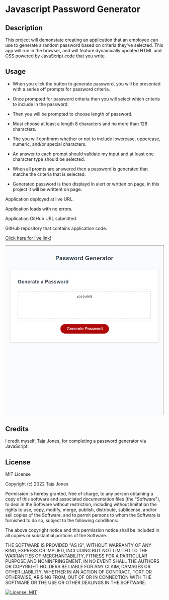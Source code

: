 # Javascript Password Generator

## Description
This project will demonstate creating an application that an employee can use to generate a random password based on criteria they've selected. This app will run in the browser, and will feature dynamically updated HTML and CSS powered by JavaScript code that you write.


## Usage

- When you click the button to generate password, you will be presented with a series off prompts for password criteria.

- Once prompted for password criteria
then you will select which criteria to include in the password.

- Then you will be prompted to choose length of password.

- Must choose at least a length 8 characters and no more than 128 characters.

- The you will confimrm  whether or not to include lowercase, uppercase, numeric, and/or special characters.

- An answer to each prompt
should validate my input and at least one character type should be selected.

- When all promts are answered then a password is generated that matche the criteria that is selected.

- Generated password is then displayd in alert or written on page, in this project it will be writtent on page.


Application deployed at live URL.

Application loads with no errors.

Application GitHub URL submitted.

GitHub repository that contains application code.

<a href="https://tajajones2.github.io/Javascript_Password_Generator/">Click here for live link!</a>

    
![alt tag](./assets/images/javascript_password_screentshot.png)
    

## Credits

I credit myself, Taja Jones, for completing a password generator via JavaScript.

## License
MIT License

Copyright (c) 2022 Taja Jones

Permission is hereby granted, free of charge, to any person obtaining a copy
of this software and associated documentation files (the "Software"), to deal
in the Software without restriction, including without limitation the rights
to use, copy, modify, merge, publish, distribute, sublicense, and/or sell
copies of the Software, and to permit persons to whom the Software is
furnished to do so, subject to the following conditions:

The above copyright notice and this permission notice shall be included in all
copies or substantial portions of the Software.

THE SOFTWARE IS PROVIDED "AS IS", WITHOUT WARRANTY OF ANY KIND, EXPRESS OR
IMPLIED, INCLUDING BUT NOT LIMITED TO THE WARRANTIES OF MERCHANTABILITY,
FITNESS FOR A PARTICULAR PURPOSE AND NONINFRINGEMENT. IN NO EVENT SHALL THE
AUTHORS OR COPYRIGHT HOLDERS BE LIABLE FOR ANY CLAIM, DAMAGES OR OTHER
LIABILITY, WHETHER IN AN ACTION OF CONTRACT, TORT OR OTHERWISE, ARISING FROM,
OUT OF OR IN CONNECTION WITH THE SOFTWARE OR THE USE OR OTHER DEALINGS IN THE
SOFTWARE.

[![License: MIT](https://img.shields.io/badge/License-MIT-yellow.svg)](https://opensource.org/licenses/MIT)